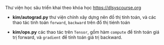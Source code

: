 Thư viện học sâu triển khai theo khóa học https://dlsyscourse.org

- **kim/autograd.py** thư viện chính xây dựng nên đồ thị tính toán, và các thao tác tính toán `forward`, `backward` trên đồ thị tiénh toán

- **kim/ops.py** các thao tác trên `Tensor`, gồm hàm `compute` để tính toán giá trị forward, và `gradient` để tính toán giá trị backward.